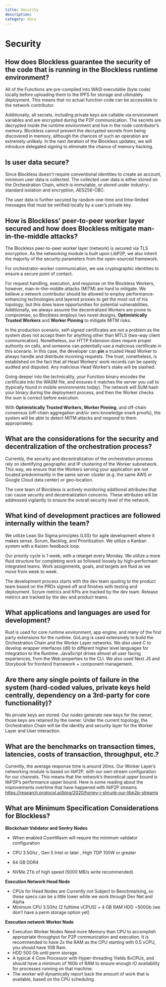 ```yaml
---
title: Security
description: 
category: docs
---
```


# Security

## How does Blockless guarantee the security of the code that is running in the Blockless runtime environment?

All of the Functions are pre-compiled into WASI executable (byte code) locally before uploading them to the IPFS for storage and ultimately deployment. This means that no actual function code can be accessible to the network contributor.

Additionally, all secrets, including private keys are callable via environment variables and are encrypted during the P2P communication. The secrets are decrypted inside the runtime environment and live in the node contributor’s memory. Blockless cannot prevent the decrypted secrets from being discovered in memory, although the chances of such an operation are extremely unlikely. In the next iteration of the Blockless updates, we will introduce delegated signing to eliminate the chance of memory hacking.

## Is user data secure?

Since Blockless doesn't require conventional identities to create an account, minimum user data is collected. The collected user data is either stored on the Orchestration Chain, which is immutable, or stored under industry-standard isolation and encryption, AES256-CBC.

The user data is further secured by random one-time and time-limited messages that must be verified locally by a user’s private key.

## How is Blockless’ peer-to-peer worker layer secured and how does Blockless mitigate man-in-the-middle attacks?

The Blockless peer-to-peer worker layer (network) is secured via TLS encryption. As the networking module is built upon LibP2P, we also inherit the majority of the security parameters from the open-sourced framework.

For orchestrator-worker communication, we use cryptographic identities to ensure a secure point of contact. 

For request handling, execution, and response on the Blockless Workers, however, man-in-the-middle attacks (MITM) are hard to mitigate. We believe a network contributor should be allowed to employ performance-enhancing technologies and layered proxies to get the most out of his topology, but this does leave opportunities for potential vulnerabilities. Additionally, we always assume the decentralized Workers are prone to compromise, so Blockless employs two novel designs, **Optimistically Trusted Workers** and **Worker Pinning** to mitigate MITM risks. 

In the production scenario, self-signed certificates are not a problem as the system does not accept them for anything other than MTLS (two-way client communication). Nonetheless, our HTTP Extension does require proper authority on calls, and someone can potentially use a malicious certificate in this scenario. In this case, the developer can **pin** a trusted Head Worker to always handle and distribute incoming requests. The trust, nonetheless, is established on the fact that all Head Workers’ work records can be openly audited and disputed. Any malicious Head Worker’s stake will be slashed. 

Going deeper into the technicality, your Function binary encodes the certificate into the WASM file, and ensures it matches the server you call to (typically found in mobile environments today). The network will SUM hash your binary during the deployment process, and then the Worker checks the sum is correct before execution.

With **Optimistically Trusted Workers, Worker Pinning**, and off-chain consensus (off-chain aggregation and/or zero knowledge snark proofs), the system will be able to detect MITM attacks and respond to them appropriately.

## What are the considerations for the security and decentralization of the orchestration process?

Currently, the security and decentralization of the orchestration process rely on identifying geographic and IP clustering of the Worker subnetwork. This way, we ensure that the Workers serving your application are not located predominantly in the same server cluster (e.g. the same AWS or Google Cloud data center) or geo-location.

The core team of Blockless is actively monitoring additional attributes that can cause security and decentralization concerns. These attributes will be addressed vigilantly to ensure the overall security level of the network.

## What kind of development practices are followed internally within the team? 

We utilize Lean Six Sigma principles (LSS) for agile development where it makes sense. Scrum, Backlog, and Prioritization. We utilize a Kanban system with a Kaizen feedback loop.

Our priority cycle is 1 week, with a retarget every Monday. We utilize a more fluid structure for completing work as followed loosely by high-performant integrated teams. Work assignments, goals, and targets are fluid as we move from week to week.

The development process starts with the dev team quoting to the product team based on the PRDs signed off and finishes with testing and deployment. Scrum metrics and KPIs are tracked by the dev team. Release metrics are tracked by the dev and product teams.

## What applications and languages are used for development? 

Rust is used for core runtime environment, app engine, and many of the first party extensions for the runtime. GoLang is used extensively to build the Orchestration Chain and the Worker Layer networks. We also used C to develop wrapper interfaces (dll) to different higher level languages for integration to the Runtime. JavaScript drives almost all user facing experiences, from the Web properties to the CLI. We also used Next JS and Storybook for frontend framework + component management.

## Are there any single points of failure in the system (hard-coded values, private keys held centrally, dependency on a 3rd-party for core functionality)? 

No private keys are stored. Our nodes generate new keys for the owner, those keys are retained by the owner. Under the current topology, the Orchestration Chain will be the identity and security layer for the Worker Layer and User interaction.

## What are the benchmarks on transaction times, latencies, costs of transaction, throughput, etc.? 

Currently, the average response time is around 20ms. Our Worker Layer’s networking module is based on libP2P, with our own stream configuration for our channels. This means that the network’s theoretical upper bound is libP2P’s performance upper bound. Here is some reading about the improvements overtime that have happened with libP2P streams. https://research.protocol.ai/blog/2020/honey-i-shrunk-our-libp2p-streams

## What are Minimum Specification Considerations for Blockless?

**Blockchain Validator and Sentry Nodes**

- When enabled CosmWasm will require the minimum validator configuration

- CPU 3.5Ghz , Gen 5 Intel or later , High TDP 100W or greater

- 64 GB DDR4

- NVMe 2Tb of high speed (5000 MB/s write recommended)

**Execution Network Head Node**
- CPUs for Head Nodes are Currently not Subject to Benchmarking, so these specs can be a little lower while we work through Dev Net and Alpha
- Minimum CPU 3.5Ghz (2 fulltime vCPUS) + 4 GB RAM HDD ~500Gb (we don’t have a perm storage option yet)

**Execution network Worker Node**
- Execution Worker Nodes Need more Memory than CPU to accomplish appropriate throughput for P2P communication and execution. It is recommended to have 2x the RAM as the CPU starting with 0.5 vCPU, you should have 1GB Ram.
- HDD 500 Gb until perm storage.
- A typical 4 Core Processor with Hyper-threading Yields 8vCPUs, and should have a minimum of 16Gb of RAM to ensure enough IO availability for processes running on that machine.
- The worker will dynamically report back the amount of work that is available, based on the CPU scheduling.


